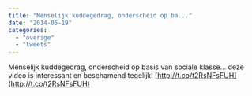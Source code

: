 ```yaml
---
title: "Menselijk kuddegedrag, onderscheid op ba..."
date: "2014-05-19"
categories: 
  - "overige"
  - "tweets"
---
```


Menselijk kuddegedrag, onderscheid op basis van sociale klasse... deze video is interessant en beschamend tegelijk! [http://t.co/t2RsNFsFUH](http://t.co/t2RsNFsFUH)
